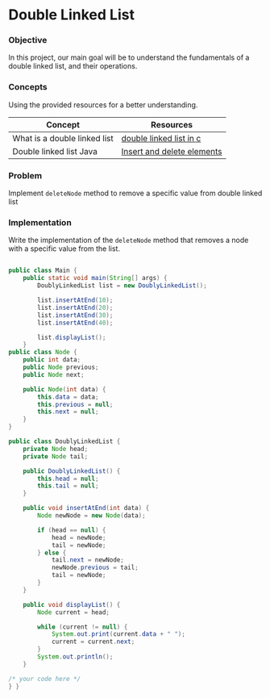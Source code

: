 # Double Linked List 

### Objective

In this project, our main goal will be to understand the fundamentals of a double linked list, and their operations.

### Concepts

Using the provided resources for a better understanding.

|Concept|	Resources|
|-------|----------|
|What is a double linked list|[double linked list in c](https://medium.com/@noransaber685/efficient-data-manipulation-with-doubly-linked-lists-insertion-deletion-and-positional-6d4c6b79cdeb)|
|Double linked list Java|[Insert and delete elements](https://www.youtube.com/watch?v=ZlNKNSz88Nk)|

### Problem

Implement `deleteNode` method to remove a specific value from double linked list

### Implementation

Write  the implementation of the `deleteNode` method that removes a node with a specific value from the list.
```java

public class Main {
    public static void main(String[] args) {
        DoublyLinkedList list = new DoublyLinkedList();

        list.insertAtEnd(10);
        list.insertAtEnd(20);
        list.insertAtEnd(30);
        list.insertAtEnd(40);

        list.displayList();
    }
public class Node {
    public int data;
    public Node previous;
    public Node next;

    public Node(int data) {
        this.data = data;
        this.previous = null;
        this.next = null;
    }
}

public class DoublyLinkedList {
    private Node head;
    private Node tail;

    public DoublyLinkedList() {
        this.head = null;
        this.tail = null;
    }

    public void insertAtEnd(int data) {
        Node newNode = new Node(data);

        if (head == null) {
            head = newNode;
            tail = newNode;
        } else {
            tail.next = newNode;
            newNode.previous = tail;
            tail = newNode;
        }
    }

    public void displayList() {
        Node current = head;

        while (current != null) {
            System.out.print(current.data + " ");
            current = current.next;
        }
        System.out.println();
    }

/* your code here */
} }
```

